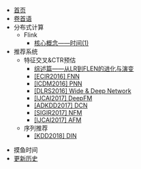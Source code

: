 <!-- sidebar.md -->
* [首页](/)
* [卷首语](preface.md)
* 分布式计算
    * Flink
        * [核心概念——时间(1)](/engineering/flink/time1.md)
* 推荐系统
    * 特征交叉&CTR预估
        * [综述篇——从LR到FLEN的进化与演变](/rec/feat-cross/summary.md)
        * [\[ECIR2016\] FNN](/rec/feat-cross/FNN.md)
        * [\[ICDM2016\] PNN](/rec/feat-cross/PNN.md)
        * [\[DLRS2016\] Wide & Deep Network](/rec/feat-cross/WDN.md)
        * [\[IJCAI2017\] DeepFM](/rec/feat-cross/DeepFM.md)
        * [\[ADKDD2017\] DCN](/rec/feat-cross/DCN.md)
        * [\[SIGIR2017\] NFM](/rec/feat-cross/NFM.md)
        * [\[IJCAI2017\] AFM](/rec/feat-cross/AFM.md)
    * 序列推荐
        * [\[KDD2018\] DIN](/rec/seq/DIN.md)
<!---* 理论研究--->
<!---    * [深度模型与向量积](/theory/mlp_product.md)--->
* 摸鱼时间
* [更新历史](changelog.md)